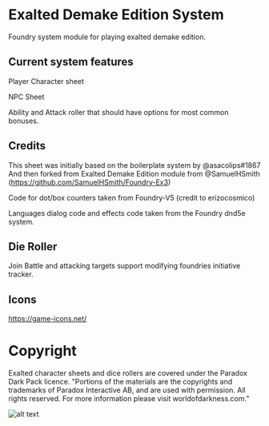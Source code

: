 # Exalted Demake Edition System

Foundry system module for playing exalted demake edition.

## Current system features

Player Character sheet

NPC Sheet

Ability and Attack roller that should have options for most common bonuses.

## Credits

This sheet was initially based on the boilerplate system by @asacolips#1867
And then forked from Exalted Demake Edition module from @SamuelHSmith (https://github.com/SamuelHSmith/Foundry-Ex3)

Code for dot/box counters taken from Foundry-V5 (credit to erizocosmico)

Languages dialog code and effects code taken from the Foundry dnd5e system.

## Die Roller

Join Battle and attacking targets support modifying foundries initiative tracker.

## Icons

https://game-icons.net/

# Copyright
Exalted character sheets and dice rollers are covered under the Paradox Dark Pack licence.
"Portions of the materials are the copyrights and trademarks of Paradox Interactive AB, and are used with permission. All rights reserved. For more information please visit worldofdarkness.com."

![alt text](https://s3-eu-north-1.amazonaws.com/pdx-campaign-wp-data/uploads/sites/10/2021/10/05102936/darkpack_logo2-300x300.png)

